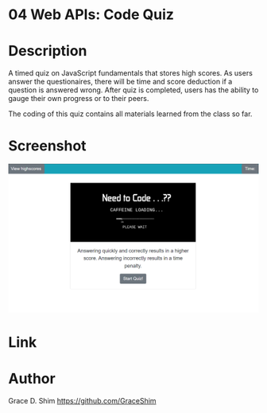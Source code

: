 # 04 Web APIs: Code Quiz

# Description
A timed quiz on JavaScript fundamentals that stores high scores. As users answer the questionaires, there will be time and score deduction if a question is answered wrong. After quiz is completed, users has the ability to gauge their own progress or to their peers. 

The coding of this quiz contains all materials learned from the class so far.

# Screenshot
![screenshot](/Assets/image/snapshot.PNG)

# Link 

# Author
Grace D. Shim https://github.com/GraceShim
